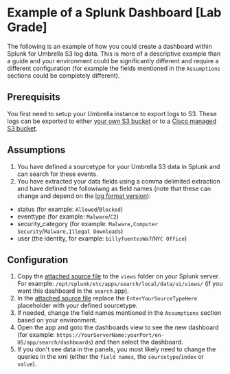 # Example of a Splunk Dashboard [Lab Grade]
The following is an example of how you could create a dashboard within Splunk for Umbrella S3 log data. This is more of a descriptive example than a guide and your environment could be significantly different and require a different configuration (for example the fields mentioned in the `Assumptions` sections could be completely different).

## Prerequisits
You first need to setup your Umbrella instance to export logs to S3. These logs can be exported to either [your own S3 bucket](https://support.umbrella.com/hc/en-us/articles/230650987-Configuring-Splunk-with-a-Self-managed-S3-Bucket) or to a [Cisco managed S3 bucket](https://support.umbrella.com/hc/en-us/articles/360001388406-Configuring-Splunk-with-a-Cisco-managed-S3-Bucket).

## Assumptions
1. You have defined a sourcetype for your Umbrella S3 data in Splunk and can search for these events.
2. You have extracted your data fields using a comma delimited extraction and have defined the followiwng as field names (note that these can change and depend on the [log format version](https://support.umbrella.com/hc/en-us/articles/231248508-Log-Export-Format-and-Versioning)):
  - status (for example: `Allowed`/`Blocked`)
  - eventtype (for example: `Malware`/`C2`)
  - security_category (for example: `Malware,Computer Security`/`Malware,Illegal Downloads`)
  - user (the identity, for example: `billyfuentesWa7`/`NYC Office`)

## Configuration
1. Copy the [attached source file](https://github.com/CiscoDevNet/cloud-security/blob/master/Umbrella/Reporting/Splunk%20S3%20Examples/umbrella_security.xml) to the `views` folder on your Splunk server. For example: `/opt/splunk/etc/apps/search/local/data/ui/views/` (if you want this dashboard in the `search` app).
2. In the [attached source file](https://github.com/CiscoDevNet/cloud-security/blob/master/Umbrella/Reporting/Splunk%20S3%20Examples/umbrella_security.xml) replace the `EnterYourSourceTypeHere` placeholder with your defined sourcetype.
3. If needed, change the field names mentioned in the `Assumptions` section based on your environment.
4. Open the app and goto the dashboards view to see the new dashboard (for example: `https://YourServerName:yourPort/en-US/app/search/dashboards`) and then select the dashboard.
5. If you don't see data in the panels, you most likely need to change the queries in the xml (either the `field names`, the `sourcetype`/`index` or `value`).
